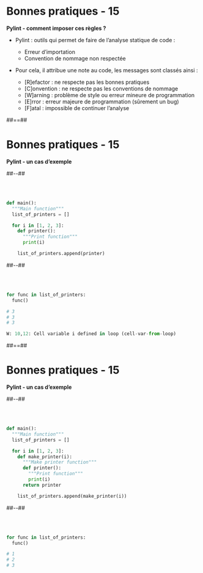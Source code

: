 <!-- .slide: -->

# Bonnes pratiques - 15

**Pylint - comment imposer ces règles ?**

* Pylint : outils qui permet de faire de l’analyse statique de code :
  * Erreur d’importation
  * Convention de nommage non respectée

* Pour cela, il attribue une note au code, les messages sont classés ainsi :
  * [R]efactor : ne respecte pas les bonnes pratiques
  * [C]onvention : ne respecte pas les conventions de nommage
  * [W]arning : problème de style ou erreur mineure de programmation
  * [E]rror : erreur majeure de programmation (sûrement un bug)
  * [F]atal : impossible de continuer l’analyse

##==##
<!-- .slide: class="with-code two-column-layout" -->

# Bonnes pratiques - 15

**Pylint - un cas d’exemple**

##--##

<br><br>

```python
def main():
  """Main function"""
  list_of_printers = []

  for i in [1, 2, 3]:
    def printer():
      """Print function"""
      print(i)

    list_of_printers.append(printer)
```

##--##

<br><br>

```python
for func in list_of_printers:
  func()

# 3
# 3
# 3

W: 10,12: Cell variable i defined in loop (cell-var-from-loop)
```

##==##
<!-- .slide: class="with-code two-column-layout" -->

# Bonnes pratiques - 15

**Pylint - un cas d’exemple**

##--##

<br><br>

```python
def main():
  """Main function"""
  list_of_printers = []

  for i in [1, 2, 3]:
    def make_printer(i):
      """Make printer function"""
      def printer():
        """Print function"""
        print(i)
      return printer

    list_of_printers.append(make_printer(i))
```

##--##

<br><br>

```python
for func in list_of_printers:
  func()

# 1
# 2
# 3
```

